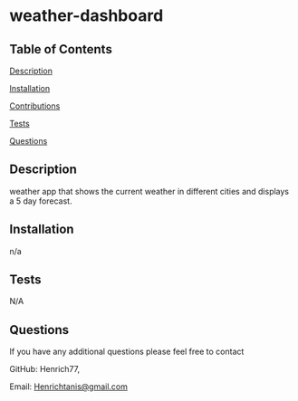 # weather-dashboard




  
  
  ## Table of Contents
  
  [Description](#description)
  
  [Installation](#installation)
  
  [Contributions](#contributions)
  
  [Tests](#tests)
  
  [Questions](#questions)


 
   ## Description
  weather app that shows the current weather in different cities and displays a 5 day forecast.

 

  
  
  ## Installation 
  n/a

 
 



 
 
  ## Tests
  N/A

  
  ## Questions

  If you have any additional questions please feel free to contact 
  
  GitHub: Henrich77,
  
  Email:    Henrichtanis@gmail.com




